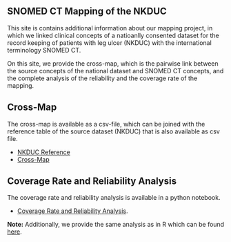 ## SNOMED CT Mapping of the NKDUC

This site is contains additional information about our mapping project, in which we linked clinical concepts of a natioanlly consented dataset for the record keeping of patients with leg ulcer (NKDUC) with the international terminology SNOMED CT.

On this site, we provide the cross-map, which is the pairwise link between the source concepts of the national dataset and SNOMED CT concepts, and the complete analysis of the reliability and the coverage rate of the mapping.

## Cross-Map

The cross-map is available as a csv-file, which can be joined with the reference table of the source dataset (NKDUC) that is also available as csv file.

- [NKDUC Reference](https://github.com/jnshsrs/snomed-nkduc/blob/master/data/mapping-results.csv)
- [Cross-Map](https://github.com/jnshsrs/snomed-nkduc/blob/master/data/mapping-results.csv)

## Coverage Rate and Reliability Analysis

The coverage rate and reliability analysis is available in a python notebook. 

- [Coverage Rate and Reliability Analysis](https://jnshsrs.github.io/snomed-nkduc/snomed.html).

**Note:** Additionally, we provide the same analysis as in R which can be found [here](https://jnshsrs.github.io/snomed-nkduc/results-mapping.html).
